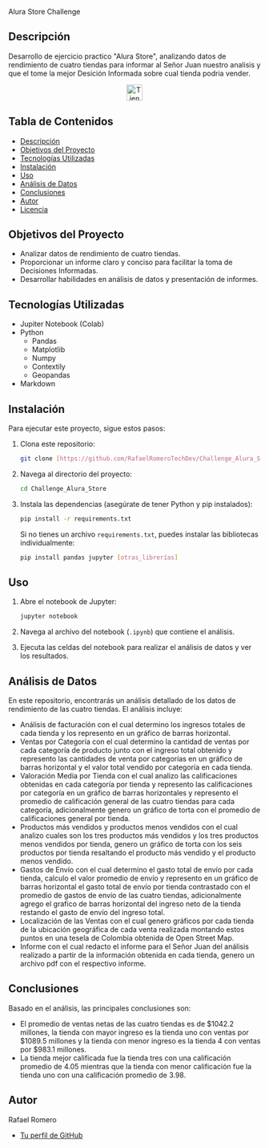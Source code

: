  Alura Store Challenge

## Descripción
Desarrollo de ejercicio practico "Alura Store", analizando datos de rendimiento de cuatro tiendas para informar al Señor Juan nuestro analisis y que el tome la mejor Desición Informada sobre cual tienda podria vender.
<p align="center">
  <img src="https://cdn-icons-png.flaticon.com/512/2503/2503734.png" alt="Tienda Icono" width="32" height="32">
</p>

## Tabla de Contenidos
* [Descripción](#descripción)
* [Objetivos del Proyecto](#objetivos-del-proyecto)
* [Tecnologías Utilizadas](#tecnologías-utilizadas)
* [Instalación](#instalación)
* [Uso](#uso)
* [Análisis de Datos](#análisis-de-datos)
* [Conclusiones](#conclusiones)
* [Autor](#autor)
* [Licencia](#licencia)

## Objetivos del Proyecto
* Analizar datos de rendimiento de cuatro tiendas.
* Proporcionar un informe claro y conciso para facilitar la toma de Decisiones Informadas.
* Desarrollar habilidades en análisis de datos y presentación de informes.

## Tecnologías Utilizadas
* Jupiter Notebook (Colab)
* Python
  - Pandas
  - Matplotlib
  - Numpy
  - Contextily
  - Geopandas
* Markdown

## Instalación
Para ejecutar este proyecto, sigue estos pasos:

1.  Clona este repositorio:

    ```bash
    git clone [https://github.com/RafaelRomeroTechDev/Challenge_Alura_Store.git](https://github.com/RafaelRomeroTechDev/Challenge_Alura_Store.git)
    ```

2.  Navega al directorio del proyecto:

    ```bash
    cd Challenge_Alura_Store
    ```

3.  Instala las dependencias (asegúrate de tener Python y pip instalados):

    ```bash
    pip install -r requirements.txt
    ```

    Si no tienes un archivo `requirements.txt`, puedes instalar las bibliotecas individualmente:

    ```bash
    pip install pandas jupyter [otras_librerías]
    ```

## Uso
1.  Abre el notebook de Jupyter:

    ```bash
    jupyter notebook
    ```

2.  Navega al archivo del notebook (`.ipynb`) que contiene el análisis.
3.  Ejecuta las celdas del notebook para realizar el análisis de datos y ver los resultados.

## Análisis de Datos
En este repositorio, encontrarás un análisis detallado de los datos de rendimiento de las cuatro tiendas. El análisis incluye:

* Análisis de facturación con el cual determino los ingresos totales de cada tienda y los represento en un gráfico de barras horizontal.
* Ventas por Categoría con el cual determino la cantidad de ventas por cada categoría de producto junto con el ingreso total obtenido y represento las cantidades de venta por categorías en un gráfico de barras horizontal y el valor total vendido por categoría en cada tienda.
* Valoración Media por Tienda con el cual analizo las calificaciones obtenidas en cada categoría por tienda y represento las calificaciones por categoría en un gráfico de barras horizontales y represento el promedio de calificación general de las cuatro tiendas para cada categoría, adicionalmente genero un gráfico de torta con el promedio de calificaciones general por tienda.
* Productos más vendidos y productos menos vendidos con el cual analizo cuales son los tres productos más vendidos y los tres productos menos vendidos por tienda, genero un gráfico de torta con los seis productos por tienda resaltando el producto más vendido y el producto menos vendido.
* Gastos de Envío con el cual determino el gasto total de envío por cada tienda, calculo el valor promedio de envío y represento en un gráfico de barras horizontal el gasto total de envío por tienda contrastado con el promedio de gastos de envío de las cuatro tiendas, adicionalmente agrego el grafico de barras horizontal del ingreso neto de la tienda restando el gasto de envío del ingreso total.
* Localización de las Ventas con el cual genero gráficos por cada tienda de la ubicación geográfica de cada venta realizada montando estos puntos en una tesela de Colombia obtenida de Open Street Map.
* Informe con el cual redacto el informe para el Señor Juan del análisis realizado a partir de la información obtenida en cada tienda, genero un archivo pdf con el respectivo informe.

## Conclusiones
Basado en el análisis, las principales conclusiones son:

* El promedio de ventas netas de las cuatro tiendas es de $1042.2 millones, la tienda con mayor ingreso es la tienda uno con ventas por $1089.5 millones y la tienda con menor ingreso es la tienda 4 con ventas por $983.1 millones.
* La tienda mejor calificada fue la tienda tres con una calificación promedio de 4.05 mientras que la tienda con menor calificación fue la tienda uno con una calificación promedio de 3.98.

## Autor
Rafael Romero

* [Tu perfil de GitHub](https://github.com/rojidruyard)
